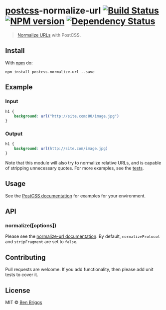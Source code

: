 # [postcss][postcss]-normalize-url [![Build Status](https://travis-ci.org/ben-eb/postcss-normalize-url.svg?branch=master)][ci] [![NPM version](https://badge.fury.io/js/postcss-normalize-url.svg)][npm] [![Dependency Status](https://gemnasium.com/ben-eb/postcss-normalize-url.svg)][deps]

> [Normalize URLs](https://github.com/sindresorhus/normalize-url) with PostCSS.

## Install

With [npm](https://npmjs.org/package/postcss-normalize-url) do:

```
npm install postcss-normalize-url --save
```

## Example

### Input

```css
h1 {
    background: url("http://site.com:80/image.jpg")
}
```

### Output

```css
h1 {
    background: url(http://site.com/image.jpg)
}
```

Note that this module will also try to normalize relative URLs, and is capable
of stripping unnecessary quotes. For more examples, see the [tests](test.js).

## Usage

See the [PostCSS documentation](https://github.com/postcss/postcss#usage) for
examples for your environment.

## API

### normalize([options])

Please see the [normalize-url documentation][docs]. By default,
`normalizeProtocol` and `stripFragment` are set to `false`.

## Contributing

Pull requests are welcome. If you add functionality, then please add unit tests
to cover it.

## License

MIT © [Ben Briggs](http://beneb.info)

[docs]: https://github.com/sindresorhus/normalize-url#options

[ci]:      https://travis-ci.org/ben-eb/postcss-normalize-url
[deps]:    https://gemnasium.com/ben-eb/postcss-normalize-url
[npm]:     http://badge.fury.io/js/postcss-normalize-url
[postcss]: https://github.com/postcss/postcss
